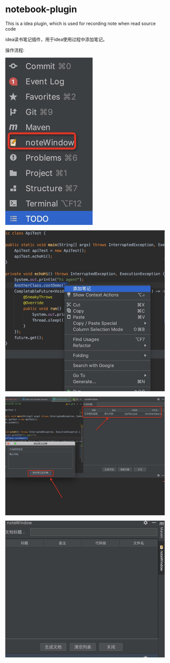 # notebook-plugin
This is  a idea plugin, which is used for recording note when read source code

idea读书笔记插件，用于idea使用过程中添加笔记。

操作流程:



![left-bottom-menu](https://github.com/raineddown/note-plugin/blob/master/doc/left-bottom-menu.png)

![use-example-1](https://github.com/raineddown/note-plugin/blob/master/doc/use-example-1.jpeg)

![use-exapmle-2](https://github.com/raineddown/note-plugin/blob/master/doc/use-exapmle-2.jpeg)

![use-interface](https://github.com/raineddown/note-plugin/blob/master/doc/use-interface.jpeg)